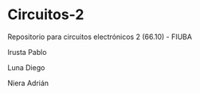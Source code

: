 # Circuitos-2
Repositorio para circuitos electrónicos 2 (66.10) - FIUBA

Irusta Pablo

Luna Diego

Niera Adrián
